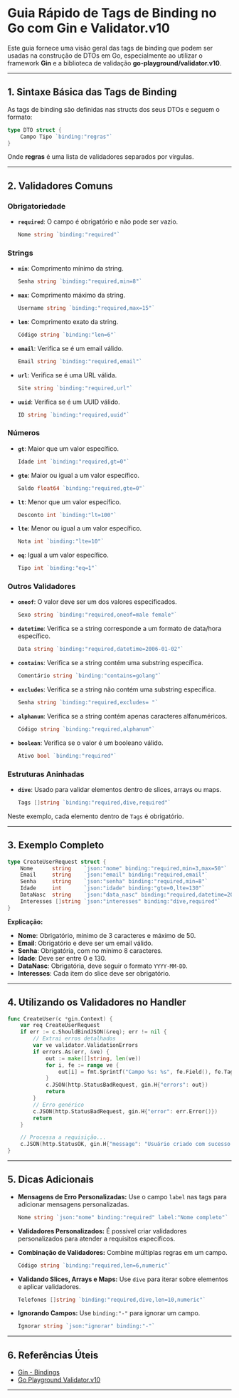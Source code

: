 
# Guia Rápido de Tags de Binding no Go com Gin e Validator.v10

Este guia fornece uma visão geral das tags de binding que podem ser usadas na construção de DTOs em Go, especialmente ao utilizar o framework **Gin** e a biblioteca de validação **go-playground/validator.v10**.

---

## 1. Sintaxe Básica das Tags de Binding

As tags de binding são definidas nas structs dos seus DTOs e seguem o formato:

```go
type DTO struct {
    Campo Tipo `binding:"regras"`
}
```

Onde **regras** é uma lista de validadores separados por vírgulas.

---

## 2. Validadores Comuns

### Obrigatoriedade

- **`required`**: O campo é obrigatório e não pode ser vazio.
  ```go
  Nome string `binding:"required"`
  ```

### Strings

- **`min`**: Comprimento mínimo da string.
  ```go
  Senha string `binding:"required,min=8"`
  ```

- **`max`**: Comprimento máximo da string.
  ```go
  Username string `binding:"required,max=15"`
  ```

- **`len`**: Comprimento exato da string.
  ```go
  Código string `binding:"len=6"`
  ```

- **`email`**: Verifica se é um email válido.
  ```go
  Email string `binding:"required,email"`
  ```

- **`url`**: Verifica se é uma URL válida.
  ```go
  Site string `binding:"required,url"`
  ```

- **`uuid`**: Verifica se é um UUID válido.
  ```go
  ID string `binding:"required,uuid"`
  ```

### Números

- **`gt`**: Maior que um valor específico.
  ```go
  Idade int `binding:"required,gt=0"`
  ```

- **`gte`**: Maior ou igual a um valor específico.
  ```go
  Saldo float64 `binding:"required,gte=0"`
  ```

- **`lt`**: Menor que um valor específico.
  ```go
  Desconto int `binding:"lt=100"`
  ```

- **`lte`**: Menor ou igual a um valor específico.
  ```go
  Nota int `binding:"lte=10"`
  ```

- **`eq`**: Igual a um valor específico.
  ```go
  Tipo int `binding:"eq=1"`
  ```

### Outros Validadores

- **`oneof`**: O valor deve ser um dos valores especificados.
  ```go
  Sexo string `binding:"required,oneof=male female"`
  ```

- **`datetime`**: Verifica se a string corresponde a um formato de data/hora específico.
  ```go
  Data string `binding:"required,datetime=2006-01-02"`
  ```

- **`contains`**: Verifica se a string contém uma substring específica.
  ```go
  Comentário string `binding:"contains=golang"`
  ```

- **`excludes`**: Verifica se a string não contém uma substring específica.
  ```go
  Senha string `binding:"required,excludes= "`
  ```

- **`alphanum`**: Verifica se a string contém apenas caracteres alfanuméricos.
  ```go
  Código string `binding:"required,alphanum"`
  ```

- **`boolean`**: Verifica se o valor é um booleano válido.
  ```go
  Ativo bool `binding:"required"`
  ```

### Estruturas Aninhadas

- **`dive`**: Usado para validar elementos dentro de slices, arrays ou maps.
  ```go
  Tags []string `binding:"required,dive,required"`
  ```

Neste exemplo, cada elemento dentro de `Tags` é obrigatório.

---

## 3. Exemplo Completo

```go
type CreateUserRequest struct {
    Nome      string    `json:"nome" binding:"required,min=3,max=50"`
    Email     string    `json:"email" binding:"required,email"`
    Senha     string    `json:"senha" binding:"required,min=8"`
    Idade     int       `json:"idade" binding:"gte=0,lte=130"`
    DataNasc  string    `json:"data_nasc" binding:"required,datetime=2006-01-02"`
    Interesses []string `json:"interesses" binding:"dive,required"`
}
```

**Explicação:**
- **Nome**: Obrigatório, mínimo de 3 caracteres e máximo de 50.
- **Email**: Obrigatório e deve ser um email válido.
- **Senha**: Obrigatória, com no mínimo 8 caracteres.
- **Idade**: Deve ser entre 0 e 130.
- **DataNasc**: Obrigatória, deve seguir o formato `YYYY-MM-DD`.
- **Interesses**: Cada item do slice deve ser obrigatório.

---

## 4. Utilizando os Validadores no Handler

```go
func CreateUser(c *gin.Context) {
    var req CreateUserRequest
    if err := c.ShouldBindJSON(&req); err != nil {
        // Extrai erros detalhados
        var ve validator.ValidationErrors
        if errors.As(err, &ve) {
            out := make([]string, len(ve))
            for i, fe := range ve {
                out[i] = fmt.Sprintf("Campo %s: %s", fe.Field(), fe.Tag())
            }
            c.JSON(http.StatusBadRequest, gin.H{"errors": out})
            return
        }
        // Erro genérico
        c.JSON(http.StatusBadRequest, gin.H{"error": err.Error()})
        return
    }

    // Processa a requisição...
    c.JSON(http.StatusOK, gin.H{"message": "Usuário criado com sucesso!"})
}
```

---

## 5. Dicas Adicionais

- **Mensagens de Erro Personalizadas:** Use o campo `label` nas tags para adicionar mensagens personalizadas.
  ```go
  Nome string `json:"nome" binding:"required" label:"Nome completo"`
  ```

- **Validadores Personalizados:** É possível criar validadores personalizados para atender a requisitos específicos.

- **Combinação de Validadores:** Combine múltiplas regras em um campo.
  ```go
  Código string `binding:"required,len=6,numeric"`
  ```

- **Validando Slices, Arrays e Maps:** Use `dive` para iterar sobre elementos e aplicar validadores.
  ```go
  Telefones []string `binding:"required,dive,len=10,numeric"`
  ```

- **Ignorando Campos:** Use `binding:"-"` para ignorar um campo.
  ```go
  Ignorar string `json:"ignorar" binding:"-"`
  ```

---

## 6. Referências Úteis

- [Gin - Bindings](https://gin-gonic.com/docs/examples/binding-and-validation/)
- [Go Playground Validator.v10](https://github.com/go-playground/validator)

---
